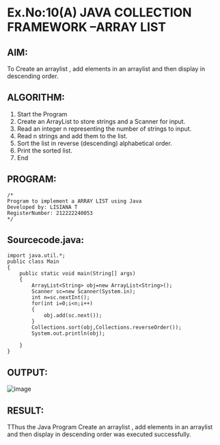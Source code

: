 # Ex.No:10(A)         JAVA COLLECTION FRAMEWORK –ARRAY LIST
## AIM:
 To Create an arraylist , add elements in an arraylist and then display in descending order.

## ALGORITHM:
1.	Start the Program
2.	Create an ArrayList to store strings and a Scanner for input.
3.	Read an integer n representing the number of strings to input.
4.	Read n strings and add them to the list.
5.	Sort the list in reverse (descending) alphabetical order.
6.	Print the sorted list.
7.	End

## PROGRAM:
 ```
/*
Program to implement a ARRAY LIST using Java
Developed by: LISIANA T
RegisterNumber: 212222240053 
*/
```

## Sourcecode.java:
```
import java.util.*;
public class Main
{
    public static void main(String[] args)
    {
        ArrayList<String> obj=new ArrayList<String>();
        Scanner sc=new Scanner(System.in);
        int n=sc.nextInt();
        for(int i=0;i<n;i++)
        {
            obj.add(sc.next());
        }
        Collections.sort(obj,Collections.reverseOrder());
        System.out.println(obj);
        
    }
}
```





## OUTPUT:

![image](https://github.com/user-attachments/assets/e800ef18-171b-4891-9d67-c4fda7933d59)


## RESULT:
TThus the Java Program Create an arraylist , add elements in an arraylist and then display in descending order was executed successfully.

